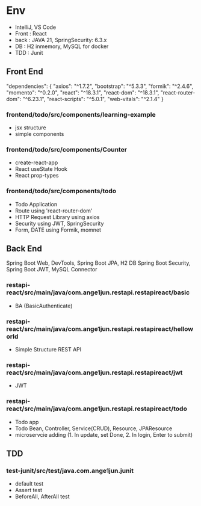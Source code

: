 # Env
- IntelliJ, VS Code
- Front : React
- back : JAVA 21, SpringSecurity: 6.3.x
- DB : H2 inmemory, MySQL for docker
- TDD : Junit

## Front End
  "dependencies": {
    "axios": "^1.7.2",
    "bootstrap": "^5.3.3",
    "formik": "^2.4.6",
    "momento": "^0.2.0",
    "react": "^18.3.1",
    "react-dom": "^18.3.1",
    "react-router-dom": "^6.23.1",
    "react-scripts": "^5.0.1",
    "web-vitals": "^2.1.4"
  }
### frontend/todo/src/components/learning-example
- jsx structure
- simple components

### frontend/todo/src/components/Counter
- create-react-app
- React useState Hook
- React prop-types

### frontend/todo/src/components/todo
- Todo Application 
- Route using 'react-router-dom'
- HTTP Request Library using axios
- Security using JWT, SpringSecurity
- Form, DATE using Formik, momnet 

## Back End
<dependencies>
    Spring Boot Web, DevTools, Spring Boot JPA, H2 DB
    Spring Boot Security, Spring Boot JWT, MySQL Connector </>

### restapi-react/src/main/java/com.ange1jun.restapi.restapireact/basic
- BA (BasicAuthenticate)

### restapi-react/src/main/java/com.ange1jun.restapi.restapireact/helloworld
- Simple Structure REST API

### restapi-react/src/main/java/com.ange1jun.restapi.restapireact/jwt
- JWT 

### restapi-react/src/main/java/com.ange1jun.restapi.restapireact/todo
- Todo app 
- Todo Bean, Controller, Service(CRUD), Resource, JPAResource 
- microservcie adding (1. In update, set Done, 2. In login, Enter to submit)

## TDD
### test-junit/src/test/java.com.ange1jun.junit
- default test
- Assert test
- BeforeAll, AfterAll test